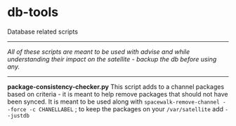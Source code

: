 db-tools
===

Database related scripts

---

_All of these scripts are meant to be used with advise and while understanding their impact on the satellite - backup the db before using any._

---
**package-consistency-checker.py**
This script adds to a channel packages based on criteria - it is meant to help remove packages that should not have been synced. It is meant to be used along with `spacewalk-remove-channel --force -c CHANELLABEL` ; to keep the packages on your `/var/satellite` add `--justdb`

